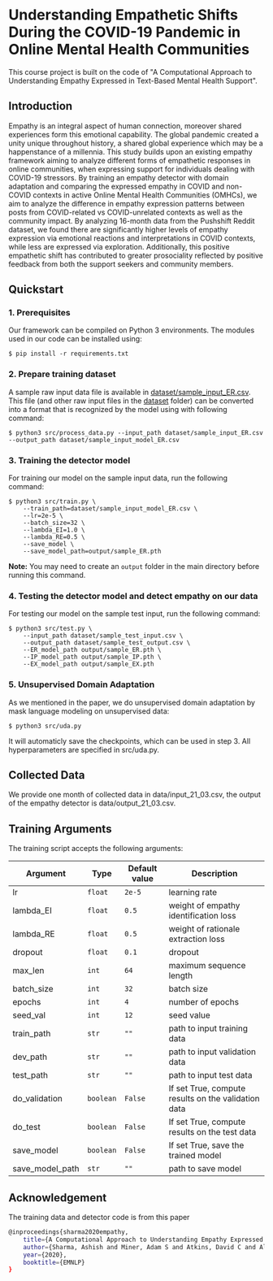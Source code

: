 # Understanding Empathetic Shifts During the COVID-19 Pandemic in Online Mental Health Communities

This course project is built on the code of "A Computational Approach to Understanding Empathy Expressed in Text-Based Mental Health Support".

## Introduction

Empathy is an integral aspect of human connection, moreover shared experiences form this emotional capability. The global pandemic created a unity unique throughout history, a shared global experience which may be a happenstance of a millennia. This study builds upon an existing empathy framework aiming to analyze different forms of empathetic responses in online communities, when expressing support for individuals dealing with COVID-19 stressors. By training an empathy detector with domain adaptation and comparing the expressed empathy in COVID and non-COVID contexts in active Online Mental Health Communities (OMHCs), we aim to analyze the difference in empathy expression patterns between posts from COVID-related vs COVID-unrelated contexts as well as the community impact. By analyzing 16-month data from the Pushshift Reddit dataset, we found there are significantly higher levels of empathy expression via emotional reactions and interpretations in COVID contexts, while less are expressed via exploration. Additionally, this positive empathetic shift has contributed to greater prosociality reflected by positive feedback from both the support seekers and community members.


## Quickstart

### 1. Prerequisites

Our framework can be compiled on Python 3 environments. The modules used in our code can be installed using:
```
$ pip install -r requirements.txt
```


### 2. Prepare training dataset
A sample raw input data file is available in [dataset/sample_input_ER.csv](dataset/sample_input_ER.csv). This file (and other raw input files in the [dataset](dataset) folder) can be converted into a format that is recognized by the model using with following command:
```
$ python3 src/process_data.py --input_path dataset/sample_input_ER.csv --output_path dataset/sample_input_model_ER.csv
```

### 3. Training the detector model
For training our model on the sample input data, run the following command:
```
$ python3 src/train.py \
	--train_path=dataset/sample_input_model_ER.csv \
	--lr=2e-5 \
	--batch_size=32 \
	--lambda_EI=1.0 \
	--lambda_RE=0.5 \
	--save_model \
	--save_model_path=output/sample_ER.pth
```

**Note:** You may need to create an `output` folder in the main directory before running this command.

### 4. Testing the detector model and detect empathy on our data
For testing our model on the sample test input, run the following command:
```
$ python3 src/test.py \
	--input_path dataset/sample_test_input.csv \
	--output_path dataset/sample_test_output.csv \
	--ER_model_path output/sample_ER.pth \
	--IP_model_path output/sample_IP.pth \
	--EX_model_path output/sample_EX.pth
```

### 5. Unsupervised Domain Adaptation
As we mentioned in the paper, we do unsupervised domain adaptation by mask language modeling on unsupervised data:
```
$ python3 src/uda.py
```
It will automaticly save the checkpoints, which can be used in step 3. All hyperparameters are specified in src/uda.py.


## Collected Data

We provide one month of collected data in data/input_21_03.csv, the output of the empathy detector is data/output_21_03.csv.


## Training Arguments

The training script accepts the following arguments: 

Argument | Type | Default value | Description
---------|------|---------------|------------
lr | `float` | `2e-5` | learning rate
lambda_EI | `float` | `0.5` | weight of empathy identification loss 
lambda_RE |  `float` | `0.5` | weight of rationale extraction loss
dropout |  `float` | `0.1` | dropout
max_len | `int` | `64` | maximum sequence length
batch_size | `int` | `32` | batch size
epochs | `int` | `4` | number of epochs
seed_val | `int` | `12` | seed value
train_path | `str` | `""` | path to input training data
dev_path | `str` | `""` | path to input validation data
test_path | `str` | `""` | path to input test data
do_validation | `boolean` | `False` | If set True, compute results on the validation data
do_test | `boolean` | `False` | If set True, compute results on the test data
save_model | `boolean` | `False` | If set True, save the trained model  
save_model_path | `str` | `""` | path to save model

## Acknowledgement

The training data and detector code is from this paper

```bash
@inproceedings{sharma2020empathy,
    title={A Computational Approach to Understanding Empathy Expressed in Text-Based Mental Health Support},
    author={Sharma, Ashish and Miner, Adam S and Atkins, David C and Althoff, Tim},
    year={2020},
    booktitle={EMNLP}
}
```

